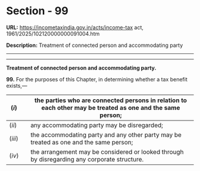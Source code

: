 # Section - 99

**URL:** https://incometaxindia.gov.in/acts/income-tax act, 1961/2025/102120000000091004.htm

**Description:** Treatment of connected person and accommodating party

---

****  
  
**Treatment of connected person and accommodating party.**

**99.** For the purposes of this Chapter, in determining whether a tax benefit exists,—

(_i_)|  |  the parties who are connected persons in relation to each other may be treated as one and the same person;  
---|---|---  
(_ii_)|  |  any accommodating party may be disregarded;  
(_iii_)|  |  the accommodating party and any other party may be treated as one and the same person;  
(_iv_)|  |  the arrangement may be considered or looked through by disregarding any corporate structure.